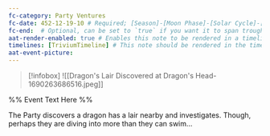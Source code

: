 ```yaml
---
fc-category: Party Ventures
fc-date: 452-12-19-10 # Required; [Season]-[Moon Phase]-[Solar Cycle]-[Hour]
fc-end:  # Optional, can be set to `true` if you want it to span troughout the entire timeline 
aat-render-enabled: true # Enables this note to be rendered in a timeline
timelines: [TriviumTimeline] # This note should be rendered in the timeline with the name "timeline" or "event"
aat-event-picture: 
---
```


> [!infobox]
>![[Dragon's Lair Discovered at Dragon's Head-1690263686516.jpeg]]


%% Event Text Here %%

The Party discovers a dragon has a lair nearby and investigates. Though, perhaps they are diving into more than they can swim...